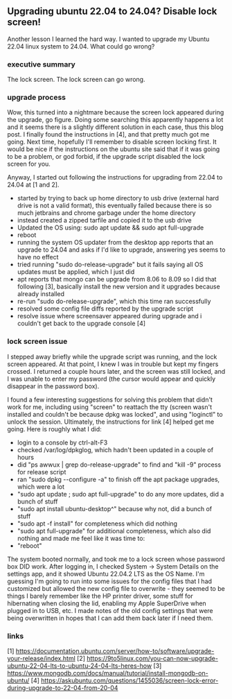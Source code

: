 ## Upgrading ubuntu 22.04 to 24.04? Disable lock screen!

Another lesson I learned the hard way.  I wanted to upgrade my Ubuntu 22.04 linux system to 24.04. What could go wrong?

### executive summary

The lock screen.  The lock screen can go wrong.

### upgrade process

Wow, this turned into a nightmare because the screen lock appeared during the upgrade, go figure.  Doing some searching this apparently happens a lot and it seems there is a slightly different solution in each case, thus this blog post.  I finally found the instructions in [4], and that pretty much got me going.  Next time, hopefully I'll remember to disable screen locking first.  It would be nice if the instructions on the ubuntu site said that if it was going to be a problem, or god forbid, if the upgrade script disabled the lock screen for you.  

Anyway, I started out following the instructions for upgrading from 22.04 to 24.04 at [1 and 2].

- started by trying to back up home directory to usb drive (external hard drive is not a valid format), this eventually failed because there is so much jetbrains and chrome garbage under the home directory
- instead created a zipped tarfile and copied it to the usb drive
- Updated the OS using: sudo apt update && sudo apt full-upgrade
- reboot
- running the system OS updater from the desktop app reports that an upgrade to 24.04 and asks if I'd like to upgrade, answering yes seems to have no effect
- tried running "sudo do-release-upgrade" but it fails saying all OS updates must be applied, which I just did
- apt reports that mongo can be upgrade from 8.06 to 8.09 so I did that following [3], basically install the new version and it upgrades because already installed
- re-run "sudo do-release-upgrade", which this time ran successfully
- resolved some config file diffs reported by the upgrade script
- resolve issue where screensaver appeared during upgrade and i couldn't get back to the upgrade console [4]

### lock screen issue

I stepped away briefly while the upgrade script was running, and the lock screen appeared.  At that point, I knew I was in trouble but kept my fingers crossed.  I returned a couple hours later, and the screen was still locked, and I was unable to enter my password (the cursor would appear and quickly disappear in the password box).

I found a few interesting suggestions for solving this problem that didn't work for me, including using "screen" to reattach the tty (screen wasn't installed and couldn't be because dpkg was locked", and using "loginctl" to unlock the session. Ultimately, the instructions for link [4] helped get me going.  Here is roughly what I did:

- login to a console by ctrl-alt-F3
- checked /var/log/dpkglog, which hadn't been updated in a couple of hours
- did "ps awwux | grep do-release-upgrade" to find and "kill -9" process for release script
- ran "sudo dpkg --configure -a" to finish off the apt package upgrades, which were a lot
- "sudo apt update ; sudo apt full-upgrade" to do any more updates, did a bunch of stuff
- "sudo apt install ubuntu-desktop^" because why not, did a bunch of stuff
- "sudo apt -f install" for completeness which did nothing
- "sudo apt full-upgrade" for additional completeness, which also did nothing and made me feel like it was time to:
- "reboot"

The system booted normally, and took me to a lock screen whose password box DID work.  After logging in, I checked System -> System Details on the settings app, and it showed Ubuntu 22.04.2 LTS as the OS Name.  I'm guessing I'm going to run into some issues for the config files that I had customized but allowed the new config file to overwrite - they seemed to be things I barely remember like the HP printer driver, some stuff for hibernating when closing the lid, enabling my Apple SuperDrive when plugged in to USB, etc.  I made notes of the old config settings that were being overwritten in hopes that I can add them back later if I need them.

### links
[1] https://documentation.ubuntu.com/server/how-to/software/upgrade-your-release/index.html
[2] https://9to5linux.com/you-can-now-upgrade-ubuntu-22-04-lts-to-ubuntu-24-04-lts-heres-how
[3] https://www.mongodb.com/docs/manual/tutorial/install-mongodb-on-ubuntu/
[4] https://askubuntu.com/questions/1455036/screen-lock-error-during-upgrade-to-22-04-from-20-04

